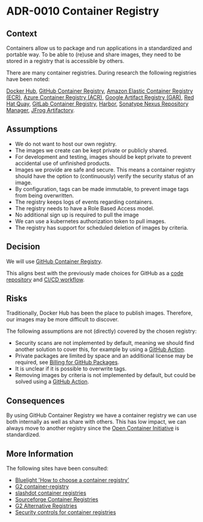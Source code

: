 # ADR-0010 Container Registry

## Context

Containers allow us to package and run applications in a standardized and portable way.
To be able to (re)use and share images, they need to be stored in a registry
that is accessible by others.

There are many container registries. During research the following registries have been noted:

[Docker Hub](https://hub.docker.com/),
[GitHub Container Registry](https://docs.github.com/en/packages/working-with-a-github-packages-registry/working-with-the-container-registry),
[Amazon Elastic Container Registry (ECR)](https://aws.amazon.com/ecr/),
[Azure Container Registry (ACR)](https://azure.microsoft.com/en-us/products/container-registry),
[Google Artifact Registry (GAR)](https://cloud.google.com/artifact-registry),
[Red Hat Quay](https://www.quay.io/),
[GitLab Container Registry](https://docs.gitlab.com/ee/user/packages/container_registry/),
[Harbor](https://goharbor.io/),
[Sonatype Nexus Repository Manager](https://www.sonatype.com/products/sonatype-nexus-repository),
[JFrog Artifactory](https://jfrog.com/help/r/jfrog-artifactory-documentation).

## Assumptions

* We do not want to host our own registry.
* The images we create can be kept private or publicly shared.
* For development and testing, images should be kept private to prevent accidental use of unfinished products.
* Images we provide are safe and secure. This means a container registry should have the option to (continuously) verify
the security status of an image.
* By configuration, tags can be made immutable, to prevent image tags from being overwritten.
* The registry keeps logs of events regarding containers.
* The registry needs to have a Role Based Access model.
* No additional sign up is required to pull the image
* We can use a kubernetes authorization token to pull images.
* The registry has support for scheduled deletion of images by criteria.

## Decision

We will use [GitHub Container Registry](https://docs.github.com/en/packages/working-with-a-github-packages-registry/working-with-the-container-registry).

This aligns best with the previously made choices for GitHub as a [code repository](0002-code-platform.md) and [CI/CD workflow](0003-ci-cd.md).

## Risks

Traditionally, Docker Hub has been the place to publish images. Therefore, our images may be more difficult to discover.

The following assumptions are not (directly) covered by the chosen registry:

* Security scans are not implemented by default, meaning we should find another solution to cover this,
for example by using a [GitHub Action](https://github.com/marketplace/actions/container-scan).
* Private packages are limited by space and an additional license may be required, see [Billing for GitHub Packages](https://docs.github.com/en/billing/managing-billing-for-github-packages/about-billing-for-github-packages).
* It is unclear if it is possible to overwrite tags.
* Removing images by criteria is not implemented by default, but could be solved using a [GitHub Action](https://github.com/bots-house/ghcr-delete-image-action).

## Consequences

By using GitHub Container Registry we have a container registry we can use both internally as well as share with others.
This has low impact, we can always move to another registry since
the [Open Container Initiative](https://opencontainers.org/about/overview/) is standardized.

## More Information

The following sites have been consulted:

* [Bluelight 'How to choose a container registry'](https://bluelight.co/blog/how-to-choose-a-container-registry)
* [G2 container-registry](https://www.g2.com/categories/container-registry)
* [slashdot container registries](https://slashdot.org/software/container-registries/)
* [Sourceforge Container Registries](https://sourceforge.net/software/container-registries/)
* [G2 Alternative Registries](https://www.g2.com/products/google-container-registry/competitors/alternatives)
* [Security controls for container registries](https://www.appsecengineer.com/blog/4-essential-security-controls-for-container-registries)
